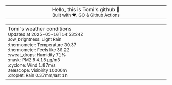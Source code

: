 
<div align="center">
<table>
<tbody>
<td align="center">
<img width="2000" height="0"><br>
Hello, this is Tomi's github 👋<br>
<sup>Built with ❤️, GO & Github Actions</sup><br>
<img width="2000" height="0">
</td>
</tbody>
</table>
</div>
<table>
<tbody>
<td align="left">
<img width="2000" height="0"><br>
Tomi's weather conditions<br>
<sup>Updated at 2025-05-16T14:53:24Z</sup><br>
<sup>:low_brightness: Light Rain</sup><br>
<sup>:thermometer: Temperature 30.37 </sup><br>
<sup>:thermometer: Feels like 36.22</sup><br>
<sup>:sweat_drops: Humidity 71%</sup><br>
<sup>:mask: PM2.5 4.15 μg/m3</sup><br>
<sup>:cyclone: Wind 1.87m/s </sup><br>
<sup>:telescope: Visibility 10000m </sup><br>
<sup>:droplet: Rain 0.37mm/last 1h </sup><br>
<img width="2000" height="0">
</td>
<td align="left">
<img width="2000" height="0"><br>
<br>
<img width="2000" height="0">
</td>
</tbody>
</table>
</div>
    